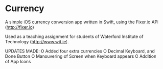 # Currency
A simple iOS currency conversion app written in Swift, using the Fixer.io API (http://fixer.io)

Used as a teaching assignment for students of Waterford Institute of Technology (http://www.wit.ie).

UPDATES MADE:
O Added four extra currencies
O Decimal Keyboard, and Done Button
O Manouvering of Screen when Keyboard appears
O Addition of App Icons
